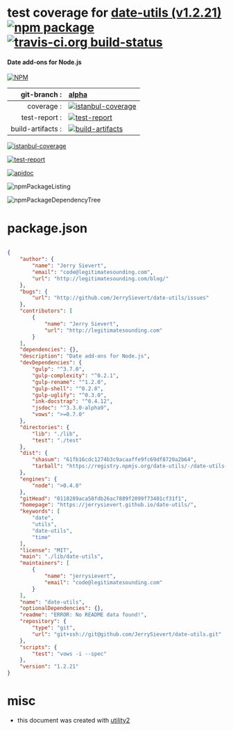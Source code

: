 # test coverage for  [date-utils (v1.2.21)](https://jerrysievert.github.io/date-utils/)  [![npm package](https://img.shields.io/npm/v/npmtest-date-utils.svg?style=flat-square)](https://www.npmjs.org/package/npmtest-date-utils) [![travis-ci.org build-status](https://api.travis-ci.org/npmtest/node-npmtest-date-utils.svg)](https://travis-ci.org/npmtest/node-npmtest-date-utils)
#### Date add-ons for Node.js

[![NPM](https://nodei.co/npm/date-utils.png?downloads=true)](https://www.npmjs.com/package/date-utils)

| git-branch : | [alpha](https://github.com/npmtest/node-npmtest-date-utils/tree/alpha)|
|--:|:--|
| coverage : | [![istanbul-coverage](https://npmtest.github.io/node-npmtest-date-utils/build/coverage.badge.svg)](https://npmtest.github.io/node-npmtest-date-utils/build/coverage.html/index.html)|
| test-report : | [![test-report](https://npmtest.github.io/node-npmtest-date-utils/build/test-report.badge.svg)](https://npmtest.github.io/node-npmtest-date-utils/build/test-report.html)|
| build-artifacts : | [![build-artifacts](https://npmtest.github.io/node-npmtest-date-utils/glyphicons_144_folder_open.png)](https://github.com/npmtest/node-npmtest-date-utils/tree/gh-pages/build)|

[![istanbul-coverage](https://npmtest.github.io/node-npmtest-date-utils/build/screenCapture.buildCustomOrg.browser.coverage.html.png)](https://npmtest.github.io/node-npmtest-date-utils/build/coverage.html/index.html)

[![test-report](https://npmtest.github.io/node-npmtest-date-utils/build/screenCapture.buildCustomOrg.browser.%252Fhome%252Ftravis%252Fbuild%252Fnpmtest%252Fnode-npmtest-date-utils%252Ftmp%252Fbuild%252Ftest-report.html.png)](https://npmtest.github.io/node-npmtest-date-utils/build/test-report.html)

[![apidoc](https://npmdoc.github.io/node-npmdoc-date-utils/build/screenCapture.buildApidoc.browser.%252Fhome%252Ftravis%252Fbuild%252Fnpmdoc%252Fnode-npmdoc-date-utils%252Ftmp%252Fbuild%252Fapidoc.html.png)](https://npmdoc.github.io/node-npmdoc-date-utils/build/apidoc.html)

![npmPackageListing](https://npmtest.github.io/node-npmtest-date-utils/build/screenCapture.npmPackageListing.svg)

![npmPackageDependencyTree](https://npmtest.github.io/node-npmtest-date-utils/build/screenCapture.npmPackageDependencyTree.svg)



# package.json

```json

{
    "author": {
        "name": "Jerry Sievert",
        "email": "code@legitimatesounding.com",
        "url": "http://legitimatesounding.com/blog/"
    },
    "bugs": {
        "url": "http://github.com/JerrySievert/date-utils/issues"
    },
    "contributors": [
        {
            "name": "Jerry Sievert",
            "url": "http://legitimatesounding.com"
        }
    ],
    "dependencies": {},
    "description": "Date add-ons for Node.js",
    "devDependencies": {
        "gulp": "^3.7.0",
        "gulp-complexity": "^0.2.1",
        "gulp-rename": "^1.2.0",
        "gulp-shell": "^0.2.8",
        "gulp-uglify": "^0.3.0",
        "ink-docstrap": "^0.4.12",
        "jsdoc": "^3.3.0-alpha9",
        "vows": ">=0.7.0"
    },
    "directories": {
        "lib": "./lib",
        "test": "./test"
    },
    "dist": {
        "shasum": "61fb16cdc1274b3c9acaaffe9fc69df8720a2b64",
        "tarball": "https://registry.npmjs.org/date-utils/-/date-utils-1.2.21.tgz"
    },
    "engines": {
        "node": ">0.4.0"
    },
    "gitHead": "0118289aca58fdb26ac7889f2099f73401cf31f1",
    "homepage": "https://jerrysievert.github.io/date-utils/",
    "keywords": [
        "date",
        "utils",
        "date-utils",
        "time"
    ],
    "license": "MIT",
    "main": "./lib/date-utils",
    "maintainers": [
        {
            "name": "jerrysievert",
            "email": "code@legitimatesounding.com"
        }
    ],
    "name": "date-utils",
    "optionalDependencies": {},
    "readme": "ERROR: No README data found!",
    "repository": {
        "type": "git",
        "url": "git+ssh://git@github.com/JerrySievert/date-utils.git"
    },
    "scripts": {
        "test": "vows -i --spec"
    },
    "version": "1.2.21"
}
```



# misc
- this document was created with [utility2](https://github.com/kaizhu256/node-utility2)
